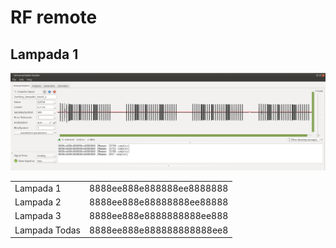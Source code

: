 # RF remote





## Lampada 1

![](../../.gitbook/assets/image%20%2818%29.png)

|  |  |
| :--- | :--- |
| Lampada 1 | 8888ee888e888888ee8888888 |
| Lampada 2 | 8888ee888e88888888ee88888 |
| Lampada 3 | 8888ee888e8888888888ee888 |
| Lampada Todas | 8888ee888e888888888888ee8 |



